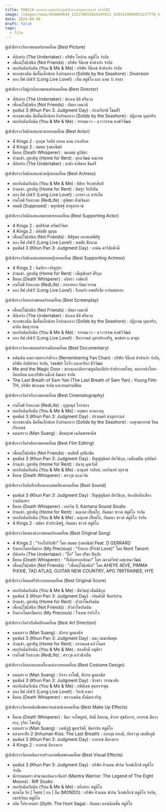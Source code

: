 ```yaml
---
title: THACCA ขอแสงความยินดีกับผู้เข้าชิงรางวัลสุพรรณหงส์ ครั้งที่32
image: /images/news/458609644_122178655814197611_4191529050831227778_n-2-1-.jpg
date: 2024-09-06
draft: false
tags:
  - film
---
```

ผู้เข้าชิงรางวัลภาพยนตร์ยอดเยี่ยม (Best Picture)

* สัปเหร่อ (The Undertaker) : บริษัท ไทบ้าน สตูดิโอ จำกัด
* เพื่อน(ไม่)สนิท (Not Friends) : บริษัท จีดีเอช ห้าห้าเก้า จำกัด
* เธอกับฉันกับฉัน (You & Me & Me) : บริษัท จีดีเอช ห้าห้าเก้า จำกัด
* ทะเลของฉัน มีคลื่นเล็กน้อย ถึงปานกลาง (Solids by the Seashore) : Diversion
* ลอง ลีฟ เลิฟว์! (Long Live Love!) : เอ็ม สตูดิโอ และ แอม ว่ะ ฮาฮา



ผู้เข้าชิงรางวัลผู้กำกับภาพยนตร์ยอดเยี่ยม (Best Director)

* สัปเหร่อ (The Undertaker) : ต้องเต ธิติ ศรีนวล
* เพื่อน(ไม่)สนิท (Not Friends) : อัตตา เหมวดี
* ขุนพันธ์ 3 (Khun Pan 3: Judgment Day) : ก้องเกียรติ โขมศิริ
* ทะเลของฉัน มีคลื่นเล็กน้อย ถึงปานกลาง (Solids by the Seashore) : ปฏิภาณ บุณฑริก
* เธอกับฉันกับฉัน (You & Me & Me) : วรรณแวว - แวววรรณ หงษ์วิวัฒน์



ผู้เข้าชิงรางวัลนักแสดงนำชายยอดเยี่ยม (Best Actor)

* 4 Kings 2 : อุกฤษ วิลลีย์ บรอด ดอน กาเบรียล
* 4 Kings 2 : สมพล รุ่งพาณิชย์
* ธี่หยด (Death Whisperer) : ณเดชน์ คูกิมิยะ
* บ้านเช่า..บูชายัญ (Home for Rent) : ศุกลวัฒน์ คณารศ
* สัปเหร่อ (The Undertaker) : ตาต้า ชาติชาย ชินศรี



ผู้เข้าชิงรางวัลนักแสดงนำหญิงยอดเยี่ยม (Best Actress)

* เธอกับฉันกับฉัน (You & Me & Me) : ธิติยา จิระพรศิลป์
* บ้านเช่า..บูชายัญ (Home for Rent) : นิษฐา จิรยั่งยืน
* ลอง ลีฟ เลิฟว์! (Long Live Love!) : อารยา เอ ฮาร์เก็ต
* เรดไลฟ์ รักละเลย (RedLife) : สุพิชชา สังขจินดา
* สมมติ (Supposed) : ชญานิษฐ์ ชาญสง่าเวช



ผู้เข้าชิงรางวัลนักแสดงสมทบชายยอดเยี่ยม (Best Supporting Actor)

* 4 Kings 2 : สุทธิรักษ์ ทรัพย์วิจิตร
* 4 Kings 2 : สหัสชัย ชุมรุม
* เพื่อน(ไม่)สนิท (Not Friends) : พิสิฐพล เอกพงศ์พิสิฐ
* ลอง ลีฟ เลิฟว์! (Long Live Love!) : นพชัย ชัยนาม
* ขุนพันธ์ 3 (Khun Pan 3: Judgment Day) : ภาคิน คำวิลัยศักดิ์



ผู้เข้าชิงรางวัลนักแสดงสมทบหญิงยอดเยี่ยม (Best Supporting Actress)

* 4 Kings 2 : อินทิรา เจริญปุระ
* บ้านเช่า..บูชายัญ (Home for Rent) : เพ็ญพักตร์ ศิริกุล
* ธี่หยด (Death Whisperer) : อริศรา วงษ์ชาลี
* เรดไลฟ์ รักละเลย (RedLife) : กรองทอง รัชตะวรรณ
* ลอง ลีฟ เลิฟว์! (Long Live Love!) : รีเบคก้า แพทรีเซีย อาร์มสตรอง



ผู้เข้าชิงรางวัลบทภาพยนตร์ยอดเยี่ยม (Best Screenplay)

* เพื่อน(ไม่)สนิท (Not Friends) : อัตตา เหมวดี
* สัปเหร่อ (The Undertaker) : ต้องเต ธิติ ศรีนวล
* ทะเลของฉัน มีคลื่นเล็กน้อย ถึงปานกลาง (Solids by the Seashore) : ปฏิภาณ บุณฑริก, คาลิล พิศสุวรรณ
* เธอกับฉันกับฉัน (You & Me & Me) : วรรณแวว - แวววรรณ หงษ์วิวัฒน์
* ลอง ลีฟ เลิฟว์! (Long Live Love!) : ปิยะกานต์ บุตรประเสริฐ, พงษ์สรวง ตาชุบ



ผู้เข้าชิงรางวัลภาพยนตร์สารคดียอดเยี่ยม (Best Documentary)

* แฟนฉัน แด่ความทรงจำสีจาง (Remembering Fan Chan) : บริษัท จีดีเอช ห้าห้าเก้า จำกัด, บริษัท อิทธิปาทา จำกัด, วิชชพัชร์ โกจิ๋ว และอารียา ชีวีวัฒน์
* Me and the Magic Door : สถานเอกอัครราชทูตอิตาลีประจำประเทศไทย, หอการค้าไทย-อิตาเลียน และบริษัท แม็กซ์ อิมเมจ จำกัด
* The Last Breath of Sam Yan (The Last Breath of Sam Yan) : Young Film TH, บริษัท ฟองเมฆ จำกัด และสามย่านฟิล์ม



ผู้เข้าชิงรางวัลกำกับภาพยอดเยี่ยม (Best Cinematography)

* เรดไลฟ์ รักละเลย (RedLife) : บุญยนุช ไกรทอง
* เธอกับฉันกับฉัน (You & Me & Me) : กฤษดา นาคะเกตุ
* ขุนพันธ์ 3 (Khun Pan 3: Judgment Day) : ปราเมศร์ ชาญกระแส
* ทะเลของฉัน มีคลื่นเล็กน้อย ถึงปานกลาง (Solids by the Seashore) : เบญจมาภรณ์ รัตนเรืองเดช
* แมนสรวง (Man Suang) : ชัยพฤกษ์ เฉลิมพรพานิช



ผู้เข้าชิงรางวัลลำดับภาพยอดเยี่ยม (Best Film Editing)

* เพื่อน(ไม่)สนิท (Not Friends) : ชลสิทธิ์ อุปนิกขิต
* ขุนพันธ์ 3 (Khun Pan 3: Judgment Day) : ปัญญ์สุนิตย์ อัศวินิกุล, เหมือนฝัน อุปถัมภ์
* บ้านเช่า..บูชายัญ (Home for Rent) : ปนายุ คุณวัลลี
* เธอกับฉันกับฉัน (You & Me & Me) : มานุสส วรสิงห์, เอกรินทร์ ทุ่งราช
* ธี่หยด (Death Whisperer) : ศราวุธ นะคะจัด



ผู้เข้าชิงรางวัลบันทึกเสียงและผสมเสียงยอดเยี่ยม (Best Sound)

* ขุนพันธ์ 3 (Khun Pan 3: Judgment Day) : ปัญญ์สุนิตย์ อัศวินิกุล, ห้องบันทึกเสียงรามอินทรา
* ธี่หยด (Death Whisperer) : เอลวิน ที, Kantana Sound Studio
* บ้านเช่า..บูชายัญ (Home for Rent) : นฤเบศ เปี่ยมใย, กันตนา ซาวด์ สตูดิโอ จำกัด
* เธอกับฉันกับฉัน (You & Me & Me) : นฤเบศ เปี่ยมใย, กันตนา ซาวด์ สตูดิโอ จำกัด
* 4 Kings 2 : สมัคร บัวประดิษฐ์, กันตนา ซาวด์ สตูดิโอ



ผู้เข้าชิงรางวัลเพลงนำภาพยนตร์ยอดเยี่ยม (Best Original Song)

* 4 Kings 2 : "ร้องไปกับฟ้า" โดย สมพล รุ่งพาณิชย์ Feat. D GERRARD
* รักแรกโคตรลืมยาก (My Precious) : "รักแรก (First Love)" โดย Nont Tanont
* สัปเหร่อ (The Undertaker) : "ยื้อ" โดย ปรีชา ปัดภัย
* ธี่หยด (Death Whisperer) : "ที่เดินทางกลับมา" โดย ณรงค์วิทย์ เตชะธนะวัฒน์
* เพื่อน(ไม่)สนิท (Not Friends) : "เพื่อน(ไม่)สนิท" โดย AHEYE 4EVE, PIMMA PiXXiE, TAD ATLAS, GUITAR NEW COUNTRY, APO 789TRAINEE, HYE



ผู้เข้าชิงรางวัลดนตรีประกอบยอดเยี่ยม (Best Original Score)

* เธอกับฉันกับฉัน (You & Me & Me) : ชัพวิชญ์ เต็มนิธิกุล
* ขุนพันธ์ 3 (Khun Pan 3: Judgment Day) : เทิดศักดิ์ จันทร์ปาน
* บ้านเช่า..บูชายัญ (Home for Rent) : หัวลำโพงริดดิม
* เพื่อน(ไม่)สนิท (Not Friends) : หัวลำโพงริดดิม
* รักแรกโคตรลืมยาก (My Precious) : ใจเทพ ร่าเริงใจ



ผู้เข้าชิงรางวัลกำกับศิลป์ยอดเยี่ยม (Best Art Direction)

* แมนสรวง (Man Suang) : นักรบ มูลมานัส
* ขุนพันธ์ 3 (Khun Pan 3: Judgment Day) : ธนะ เมฆาอัมพุท
* บ้านเช่า..บูชายัญ (Home for Rent) : อรรคเดช แก้วโคตร
* เธอกับฉันกับฉัน (You & Me & Me) : สองศักดิ์ กมุติรา
* เรดไลฟ์ รักละเลย (RedLife) : ศราวุธ แก้วน้ําเย็น



ผู้เข้าชิงรางวัลออกแบบเครื่องแต่งกายยอดเยี่ยม (Best Costume Design)

* แมนสรวง (Man Suang) : กิจจา ลาโพธิ์, นักรบ มูลมานัส
* ขุนพันธ์ 3 (Khun Pan 3: Judgment Day) : นิรชรา วรรณาลัย
* เธอกับฉันกับฉัน (You & Me & Me) : กษิดิ์เดช สุนทรารชุน
* ลอง ลีฟ เลิฟว์! (Long Live Love!) : วิสาข์ คงคา
* ธี่หยด (Death Whisperer) : พราวเพลิน ตั้งมิตรเจริญ



ผู้เข้าชิงรางวัลเทคนิคพิเศษการแต่งหน้ายอดเยี่ยม (Best Make Up Effects)

* ธี่หยด (Death Whisperer) : มีนา จงไพบูลย์, อัยมี่ อิสลาม, ศิวกร สุขลังการ, อาภรณ์  มีบางยาง, รุจิระ ไชยภัฏ
* แมนสรวง (Man Suang) : ภคนัฏฐ์ พูลสวัสดิ์, ธัมอาร์ต สตูดิโอ
* แสงกระสือ 2 (Inhuman Kiss: The Last Breath) : คงกฤช ทองดี, ภัทราวุธ เชยชัยภูมิ
* ขุนพันธ์ 3 (Khun Pan 3: Judgment Day) : อาภรณ์ มีบางยาง
* 4 Kings 2 : อาภรณ์ มีบางยาง



ผู้เข้าชิงรางวัลเทคนิคการสร้างภาพพิเศษยอดเยี่ยม (Best Visual Effects)

* ขุนพันธ์ 3 (Khun Pan 3: Judgment Day) : บริษัท ฮิวแมน ฟาร์ม วีเอฟเอ็กซ์ สตูดิโอ จำกัด
* นักรบมนตรา ตำนานแปดดวงจันทร์ (Mantra Warrior: The Legend of The Eight Moons) : Riff Studio
* เธอกับฉันกับฉัน (You & Me & Me) : อหิงสกะ สตูดิโอ
* มอนโด รัก | โพสต์ | ลบ | ลืม (MONDO) : บริษัท ฮิวแมน ฟาร์ม วีเอฟเอ็กซ์ สตูดิโอ จำกัด, เซอร์เรียล สตูดิโอ
* สลิธ โปรเจกค์ล่า (Slyth: The Hunt Saga) : กันตนา แอนนิเมชั่น สตูดิโอ
